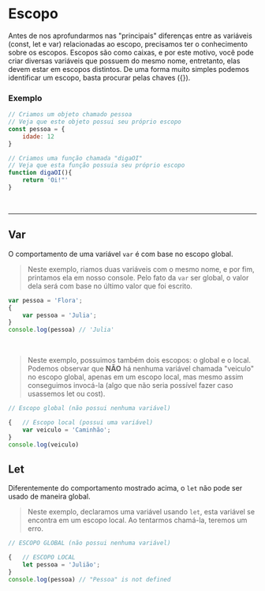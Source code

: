 # Escopo 
Antes de nos aprofundarmos nas "principais" diferenças entre as variáveis (const, let e var) relacionadas ao escopo, precisamos ter o conhecimento sobre os escopos.
Escopos são como caixas, e por este motivo, você pode criar diversas variáveis que possuem do mesmo nome, entretanto, elas devem estar em escopos distintos.
De uma forma muito simples podemos identificar um escopo, basta procurar pelas chaves ({}).

### Exemplo  
```js
// Criamos um objeto chamado pessoa
// Veja que este objeto possui seu próprio escopo
const pessoa = {
    idade: 12
} 

// Criamos uma função chamada "digaOI"
// Veja que esta função possuia seu próprio escopo
function digaOI(){
    return 'Oi!"'
}
```

</br>

___________________________________________________________

## Var
O comportamento de uma variável `var` é com base no escopo global.

> Neste exemplo, riamos duas variáveis com o mesmo nome, e por fim, printamos ela em nosso console. Pelo fato da `var` ser global, o valor dela será com base no último valor que foi escrito.
```js
var pessoa = 'Flora';
{
    var pessoa = 'Julia';
}
console.log(pessoa) // 'Julia'
```

</br>

> Neste exemplo, possuimos também dois escopos: o global e o local. Podemos observar que __NÃO__ há nenhuma variável chamada "veiculo" no escopo global, apenas em um escopo local, mas mesmo assim conseguimos invocá-la (algo que não seria possível fazer caso usassemos let ou cost).
```js
// Escopo global (não possui nenhuma variável)

{   // Escopo local (possui uma variável)
    var veiculo = 'Caminhão';
}
console.log(veiculo)
```



## Let 
Diferentemente do comportamento mostrado acima, o `let` não pode ser usado de maneira global.

> Neste exemplo, declaramos uma variável usando `let`, esta variável se encontra em um escopo local. Ao tentarmos chamá-la, teremos um erro.
```js
// ESCOPO GLOBAL (não possui nenhuma variável)

{   // ESCOPO LOCAL
    let pessoa = 'Julião';
}
console.log(pessoa) // "Pessoa" is not defined
